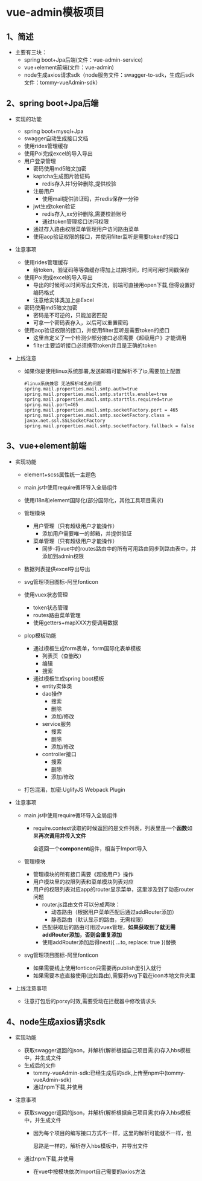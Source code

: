 # vue-admin模板项目

## 1、简述

+ 主要有三块：
  + spring boot+Jpa后端(文件：vue-admin-service)
  + vue+element前端(文件：vue-admin)
  + node生成axios请求sdk（node服务文件：swagger-to-sdk，生成后sdk文件：tommy-vueAdmin-sdk）

## 2、spring boot+Jpa后端

+ 实现的功能
  + spring boot+mysql+Jpa
  + swagger自动生成接口文档
  + 使用rides管理缓存
  + 使用Poi完成excel的导入导出
  + 用户登录管理
    + 密码使用md5暗文加密
    + kaptcha生成图片验证码
      + redis存入并1分钟删除,提供校验
    + 注册用户
      + 使用mail提供验证码，并redis保存一分钟
    + jwt生成token验证
      + redis存入,xx分钟删除,需要校验账号
      + 通过token管理接口访问权限
    + 通过存入路由权限菜单管理用户访问路由菜单
    + 使用aop验证权限的接口，并使用filter监听是需要token的接口
  
+ 注意事项
  + 使用rides管理缓存
    + 给token，验证码等等做缓存得加上过期时间，时间可用时间戳保存
  + 使用Poi完成excel的导入导出
    + 导出的时候可以时间写出文件流，前端可直接用open下载,但得设置好编码格式
    + 注意给实体类加上@Excel
  + 密码使用md5暗文加密
    + 密码是不可逆的，只能加密匹配
    + 可拿一个密码表存入，以后可以重置密码
  + 使用aop验证权限的接口，并使用filter监听是需要token的接口
    + 这里自定义了一个检测少部分接口必须需要《超级用户》才能调用
    + filter主要监听接口必须携带token并且是正确的token
  
+ 上线注意

  + 如果你是使用linux系统部署,发送邮箱可能解析不了ip,需要加上配置

    ```properties
    #linux系统兼容 无法解析域名的问题
    spring.mail.properties.mail.smtp.auth=true
    spring.mail.properties.mail.smtp.starttls.enable=true
    spring.mail.properties.mail.smtp.starttls.required=true
    spring.mail.port=465
    spring.mail.properties.mail.smtp.socketFactory.port = 465
    spring.mail.properties.mail.smtp.socketFactory.class = javax.net.ssl.SSLSocketFactory
    spring.mail.properties.mail.smtp.socketFactory.fallback = false
    ```

    

## 3、vue+element前端

+ 实现功能

  + element+scss属性统一主题色
  + main.js中使用require循环导入全局组件
  + 使用i18n和element国际化(部分国际化，其他工具项目需求)
  + 管理模块
    + 用户管理（只有超级用户才能操作）
      + 添加用户需要唯一的邮箱，并提供验证
    + 菜单管理（只有超级用户才能操作）
      + 同步-将vue中的routes路由中的所有可用路由同步到路由表中，并添加到admin权限
  + 数据列表提供excel导出导出
  + svg管理项目图标-阿里fonticon
  + 使用vuex状态管理

    + token状态管理
    + routes路由菜单管理
    + 使用getters+mapXXX方便调用数据
  + plop模板功能
    + 通过模板生成form表单，form国际化表单模板
      + 列表页（查删改）
      + 编辑
      + 搜索
    + 通过模板生成spring boot模板
      + entity实体类
      + dao操作
        + 搜索
        + 删除
        + 添加/修改
      + service服务
        + 搜索
        + 删除
        + 添加/修改
      + controller接口
        + 搜索
        + 删除
        + 添加/修改
  + 打包混淆，加密:UglifyJS Webpack Plugin

+ 注意事项

  + main.js中使用require循环导入全局组件

    + require.context读取的时候返回的是文件列表，列表里是一个**函数**如果**再次调用并传入文件**

      会返回一个**component**组件，相当于Import导入

  + 管理模块

    + 管理模块的所有接口需要《超级用户》操作
    + 用户模块里的权限列表和菜单模块列表对应
    + 用户的权限列表对应app的router显示菜单，这里涉及到了动态router问题
      + router.js路由文件可以分成两块：
        + 动态路由（根据用户菜单匹配后通过addRouter添加）
        + 静态路由（默认显示的路由，无需权限）
      + 匹配获取后的路由可用过vuex管理，**如果获取到了就无需addRouter添加，否则会重复添加**
      + 使用addRouter添加后得next({ ...to, replace: true })替换
    
  + svg管理项目图标-阿里fonticon
  
    + 如果需要线上使用fonticon只需要再publish里引入就行
    + 如果需要本底直接使用(比如路由),需要将svg下载在icon本地文件夹里
  
+ 上线注意事项

  + 注意打包后的porxy时效,需要受动在拦截器中修改请求头

## 4、node生成axios请求sdk

+ 实现功能

  + 获取swagger返回的json，并解析(解析根据自己项目需求)存入hbs模板中，并生成文件
  + 生成后的文件
    + tommy-vueAdmin-sdk:已经生成后的sdk,上传至npm中(tommy-vueAdmin-sdk)
    + 通过npm下载,并使用

+ 注意事项

  + 获取swagger返回的json，并解析(解析根据自己项目需求)存入hbs模板中，并生成文件

    + 因为每个项目的编写接口方式不一样，这里的解析可能就不一样，但

      思路是一样的，解析存入hbs模板中，并导出文件

  + 通过npm下载,并使用

    + 在vue中按模块依次Import自己需要的axios方法